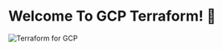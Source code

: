 # Welcome To GCP Terraform! 👋

![Terraform for GCP](https://www.serviops.ca/wp-content/uploads/2015/07/Google-Cloud-Platform-GCP-Logo.png)